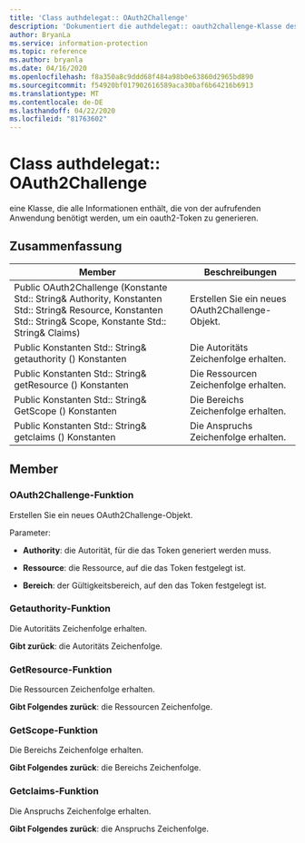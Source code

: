 ```yaml
---
title: 'Class authdelegat:: OAuth2Challenge'
description: 'Dokumentiert die authdelegat:: oauth2challenge-Klasse des Microsoft Information Protection (MIP) SDK.'
author: BryanLa
ms.service: information-protection
ms.topic: reference
ms.author: bryanla
ms.date: 04/16/2020
ms.openlocfilehash: f8a350a8c9ddd68f484a98b0e63860d2965bd890
ms.sourcegitcommit: f54920bf017902616589aca30baf6b64216b6913
ms.translationtype: MT
ms.contentlocale: de-DE
ms.lasthandoff: 04/22/2020
ms.locfileid: "81763602"
---
```

# <a name="class-authdelegateoauth2challenge"></a>Class authdelegat:: OAuth2Challenge 
eine Klasse, die alle Informationen enthält, die von der aufrufenden Anwendung benötigt werden, um ein oauth2-Token zu generieren.
  
## <a name="summary"></a>Zusammenfassung
 Member                        | Beschreibungen                                
--------------------------------|---------------------------------------------
Public OAuth2Challenge (Konstante Std:: String& Authority, Konstanten Std:: String& Resource, Konstanten Std:: String& Scope, Konstante Std:: String& Claims)  |  Erstellen Sie ein neues OAuth2Challenge-Objekt.
Public Konstanten Std:: String& getauthority () Konstanten  |  Die Autoritäts Zeichenfolge erhalten.
Public Konstanten Std:: String& getResource () Konstanten  |  Die Ressourcen Zeichenfolge erhalten.
Public Konstanten Std:: String& GetScope () Konstanten  |  Die Bereichs Zeichenfolge erhalten.
Public Konstanten Std:: String& getclaims () Konstanten  |  Die Anspruchs Zeichenfolge erhalten.
  
## <a name="members"></a>Member
  
### <a name="oauth2challenge-function"></a>OAuth2Challenge-Funktion
Erstellen Sie ein neues OAuth2Challenge-Objekt.

Parameter:  
* **Authority**: die Autorität, für die das Token generiert werden muss. 


* **Ressource**: die Ressource, auf die das Token festgelegt ist. 


* **Bereich**: der Gültigkeitsbereich, auf den das Token festgelegt ist.


  
### <a name="getauthority-function"></a>Getauthority-Funktion
Die Autoritäts Zeichenfolge erhalten.

  
**Gibt zurück**: die Autoritäts Zeichenfolge.
  
### <a name="getresource-function"></a>GetResource-Funktion
Die Ressourcen Zeichenfolge erhalten.

  
**Gibt Folgendes zurück**: die Ressourcen Zeichenfolge.
  
### <a name="getscope-function"></a>GetScope-Funktion
Die Bereichs Zeichenfolge erhalten.

  
**Gibt Folgendes zurück**: die Bereichs Zeichenfolge.
  
### <a name="getclaims-function"></a>Getclaims-Funktion
Die Anspruchs Zeichenfolge erhalten.

  
**Gibt Folgendes zurück**: die Anspruchs Zeichenfolge.